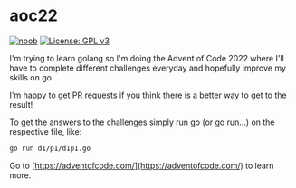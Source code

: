 # aoc22

[![noob](https://img.shields.io/badge/noob-you_were_warned-red)](https://img.shields.io/badge/noob-you_were_warned-red)
[![License: GPL v3](https://img.shields.io/badge/License-GPLv3-blue.svg)](https://www.gnu.org/licenses/gpl-3.0)

I'm trying to learn golang so I'm doing the Advent of Code 2022 where I'll have to complete different challenges everyday and hopefully improve my skills on go.

I'm happy to get PR requests if you think there is a better way to get to the result!

To get the answers to the challenges simply run go (or go run...) on the respective file, like:

```bash
go run d1/p1/d1p1.go
```

Go to [https://adventofcode.com/](https://adventofcode.com/) to learn more.

